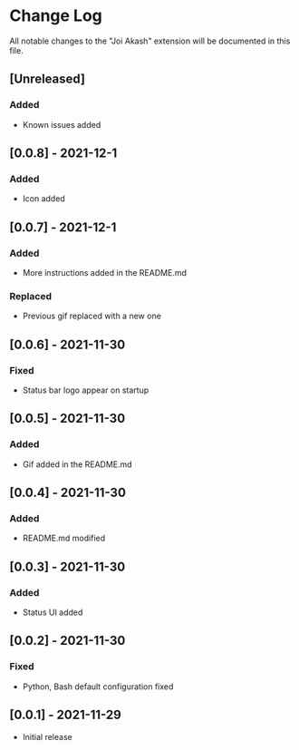 # Change Log

All notable changes to the "Joi Akash" extension will be documented in this file.

## [Unreleased]

### Added

- Known issues added

## [0.0.8] - 2021-12-1

### Added

- Icon added

## [0.0.7] - 2021-12-1

### Added

- More instructions added in the README.md

### Replaced

- Previous gif replaced with a new one

## [0.0.6] - 2021-11-30

### Fixed

- Status bar logo appear on startup

## [0.0.5] - 2021-11-30

### Added

- Gif added in the README.md

## [0.0.4] - 2021-11-30

### Added

- README.md modified

## [0.0.3] - 2021-11-30

### Added

- Status UI added

## [0.0.2] - 2021-11-30

### Fixed

- Python, Bash default configuration fixed

## [0.0.1] - 2021-11-29

- Initial release


